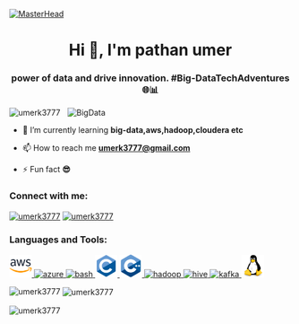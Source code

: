 [![MasterHead](https:)](https://rishavchanda.io)
<h1 align="center">Hi 👋, I'm pathan umer</h1>
<h3 align="center">power of data and drive innovation. #Big-DataTechAdventures 🌐📊</h3>
<img align="right" alt="BigData" width="400" src="https://th.bing.com/th/id/OIP.iMeNF7ubwgLtwMH8LrOPMgHaEw?w=291&h=187&c=7&r=0&o=5&pid=1.7">
<p align="left"> <img src="https://komarev.com/ghpvc/?username=umerk3777&label=Profile%20views&color=0e75b6&style=flat" alt="umerk3777" /> </p>

- 🌱 I’m currently learning **big-data,aws,hadoop,cloudera etc**

- 📫 How to reach me **umerk3777@gmail.com**

- ⚡ Fun fact **😎**

<h3 align="left">Connect with me:</h3>
<p align="left">
<a href="https://fb.com/umerk3777" target="blank"><img align="center" src="https://raw.githubusercontent.com/rahuldkjain/github-profile-readme-generator/master/src/images/icons/Social/facebook.svg" alt="umerk3777" height="30" width="40" /></a>
<a href="https://instagram.com/umerk3777" target="blank"><img align="center" src="https://raw.githubusercontent.com/rahuldkjain/github-profile-readme-generator/master/src/images/icons/Social/instagram.svg" alt="umerk3777" height="30" width="40" /></a>
</p>

<h3 align="left">Languages and Tools:</h3>
<p align="left"> <a href="https://aws.amazon.com" target="_blank" rel="noreferrer"> <img src="https://raw.githubusercontent.com/devicons/devicon/master/icons/amazonwebservices/amazonwebservices-original-wordmark.svg" alt="aws" width="40" height="40"/> </a> <a href="https://azure.microsoft.com/en-in/" target="_blank" rel="noreferrer"> <img src="https://www.vectorlogo.zone/logos/microsoft_azure/microsoft_azure-icon.svg" alt="azure" width="40" height="40"/> </a> <a href="https://www.gnu.org/software/bash/" target="_blank" rel="noreferrer"> <img src="https://www.vectorlogo.zone/logos/gnu_bash/gnu_bash-icon.svg" alt="bash" width="40" height="40"/> </a> <a href="https://www.cprogramming.com/" target="_blank" rel="noreferrer"> <img src="https://raw.githubusercontent.com/devicons/devicon/master/icons/c/c-original.svg" alt="c" width="40" height="40"/> </a> <a href="https://www.w3schools.com/cpp/" target="_blank" rel="noreferrer"> <img src="https://raw.githubusercontent.com/devicons/devicon/master/icons/cplusplus/cplusplus-original.svg" alt="cplusplus" width="40" height="40"/> </a> <a href="https://hadoop.apache.org/" target="_blank" rel="noreferrer"> <img src="https://www.vectorlogo.zone/logos/apache_hadoop/apache_hadoop-icon.svg" alt="hadoop" width="40" height="40"/> </a> <a href="https://hive.apache.org/" target="_blank" rel="noreferrer"> <img src="https://www.vectorlogo.zone/logos/apache_hive/apache_hive-icon.svg" alt="hive" width="40" height="40"/> </a> <a href="https://kafka.apache.org/" target="_blank" rel="noreferrer"> <img src="https://www.vectorlogo.zone/logos/apache_kafka/apache_kafka-icon.svg" alt="kafka" width="40" height="40"/> </a> <a href="https://www.linux.org/" target="_blank" rel="noreferrer"> <img src="https://raw.githubusercontent.com/devicons/devicon/master/icons/linux/linux-original.svg" alt="linux" width="40" height="40"/> </a> </p>

<p><img align="left" src="https://github-readme-stats.vercel.app/api/top-langs?username=umerk3777&show_icons=true&locale=en&layout=compact" alt="umerk3777" /></p>

<p>&nbsp;<img align="center" src="https://github-readme-stats.vercel.app/api?username=umerk3777&show_icons=true&locale=en" alt="umerk3777" /></p>

<p><img align="center" src="https://github-readme-streak-stats.herokuapp.com/?user=umerk3777&" alt="umerk3777" /></p>
